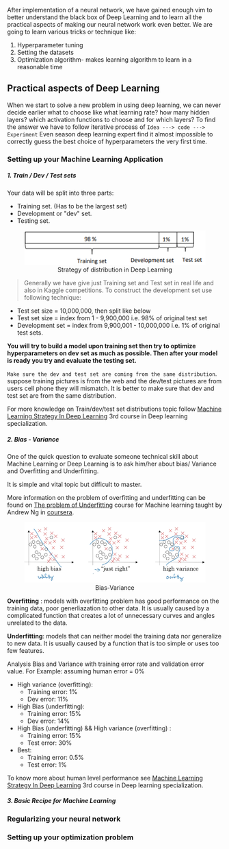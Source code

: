After implementation of a neural network, we have gained enough vim to better understand the black box of Deep Learning and to learn all the practical aspects of making our neural network work even better. We are going to learn various tricks or technique like:
1. Hyperparameter tuning
2. Setting the datasets
3. Optimization algorithm- makes learning algorithm to learn in a reasonable time

## Practical aspects of Deep Learning
When we start to solve a new problem in using deep learning, we can never decide earlier what to choose like what learning rate? how many hidden layers? which activation functions to choose and for which layers? To find the answer we have to follow iterative process of ``Idea ---> code ---> Experiment`` Even season deep learning expert find it almost impossible to correctly guess the best choice of hyperparameters the very first time.  


### Setting up your Machine Learning Application
##### 1. Train / Dev / Test sets
Your data will be split into three parts:
  * Training set. (Has to be the largest set)
  * Development or "dev" set.
  * Testing set.

<figure>
  <div style="text-align:center">
  <img src="/img/ml-strategies/new-dist.png" alt="my alt text"/>
      <figcaption> Strategy of distribution in Deep Learning </figcaption>
    </div>
  </figure>
  
> Generally we have give just Training set and Test set in real life and also in Kaggle competitions. To construct the development set use following technique:
* Test set size = 10,000,000, then split like below
*  Test set size = index from 1 - 9,900,000 i.e. 98% of original test set
* Development set = index from 9,900,001 - 10,000,000 i.e. 1% of original test sets.

**You will try to build a model upon training set then try to optimize hyperparameters on dev set as much as possible. Then after your model is ready you try and evaluate the testing set.**

`Make sure the dev and test set are coming from the same distribution`. suppose training pictures is from the web and the dev/test pictures are from users cell phone they will mismatch. It is better to make sure that dev and test set are from the same distribution.

For more knowledge on Train/dev/test set distributions topic follow [Machine Learning Strategy In Deep Learning](https://bikash-jaiswal.github.io/2018/04/20/Machine-Learning-Strategy-in-Deep-Learning.html) 3rd course in Deep learning specialization.  

##### 2. Bias - Variance

One of the quick question to evaluate someone technical skill about Machine Learning or Deep Learning is to ask him/her about bias/ Variance and Overfitting and Underfitting.

It is simple and vital topic but difficult to master.

More information on the problem of overfitting and underfitting can be found on [The problem of Underfitting](https://github.com/bikash-jaiswal/Machine-Learning-Notes/blob/master/3.a.The-problem-of-overfitting.md) course for Machine learning taught by Andrew Ng in [coursera](https://www.coursera.org/learn/machine-learning).

<figure>
  <div style="text-align:center">
    <img src="/img/practical-aspect/bias-variance.png" alt="Bias-variance"/>
    <figcaption> Bias-Variance </figcaption>
  </div>
</figure>

**Overfitting** : models with overfitting problem has good performance on the training data, poor generliazation to other data. It is usually caused by a complicated function that creates a lot of unnecessary curves and angles unrelated to the data.

**Underfitting**: models that can neither model the training data nor generalize to new data. It is usually caused by a function that is too simple or uses too few features.

Analysis Bias and Variance with training error rate and validation error value. For Example: assuming human error = 0%
* High variance (overfitting):
  * Training error: 1%
  * Dev error: 11%
* High Bias (underfitting):
  * Training error: 15%
  * Dev error: 14%
* High Bias (underfitting) && High variance (overfitting) :
  * Training error: 15%
  * Test error: 30%
* Best:
  * Training error: 0.5%
  * Test error: 1%

To know more about human level performance see [Machine Learning Strategy In Deep Learning](https://bikash-jaiswal.github.io/2018/04/20/Machine-Learning-Strategy-in-Deep-Learning.html) 3rd course in Deep learning specialization.


##### 3. Basic Recipe for Machine Learning

### Regularizing your neural network
### Setting up your optimization problem
####
####
